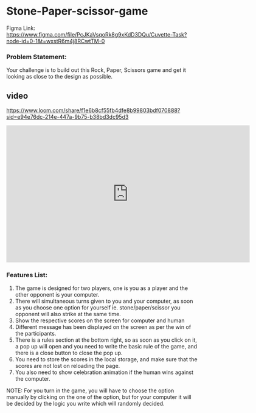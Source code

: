 # Stone-Paper-scissor-game

Figma Link: https://www.figma.com/file/PcJKaVsqoRk8g9xKdD3DQu/Cuvette-Task?node-id=0-1&t=wxstR6m4j8RCwtTM-0

### Problem Statement:

Your challenge is to build out this Rock, Paper, Scissors game and get it looking as close to the design as possible.

## video
https://www.loom.com/share/f1e6b8cf55fb4dfe8b99803bdf070888?sid=e94e76dc-214e-447a-9b75-b38bd3dc95d3

<iframe width="640" height="360" src="https://www.loom.com/embed/f1e6b8cf55fb4dfe8b99803bdf070888?sid=1567f97a-4432-4268-a891-0f41524a1b3f" frameborder="0" webkitallowfullscreen mozallowfullscreen allowfullscreen></iframe>

### Features List:

1. The game is designed for two players, one is you as a player and the other opponent is your computer.
2. There will simultaneous turns given to you and your computer, as soon as you choose one option for yourself ie. stone/paper/scissor you opponent will also strike at the same time.
3. Show the respective scores on the screen for computer and human
4. Different message has been displayed on the screen as per the win of the participants.
5. There is a rules section at the bottom right, so as soon as you click on it, a pop up will open and you need to write the basic rule of the game, and there is a close button to close the pop up.
6. You need to store the scores in the local storage, and make sure that the scores are not lost on reloading the page.
7. You also need to show celebration animation if the human wins against the computer.

NOTE: For you turn in the game, you will have to choose the option manually by clicking on the one of the option, but for your computer it will be decided by the logic you write which will randomly decided.
